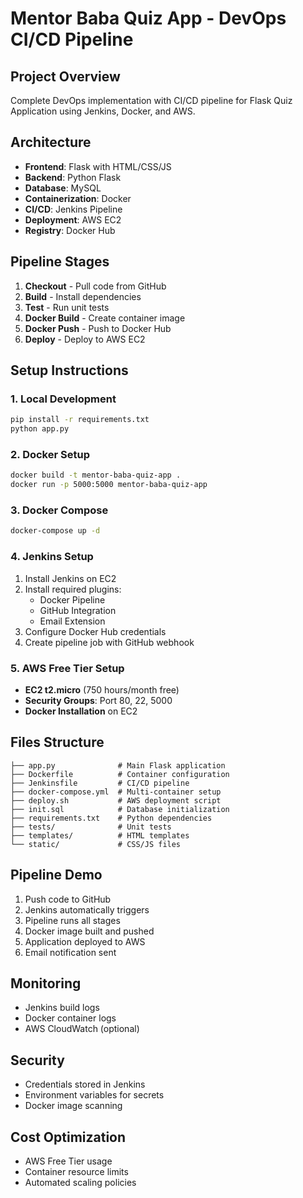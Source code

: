 # Mentor Baba Quiz App - DevOps CI/CD Pipeline

## Project Overview
Complete DevOps implementation with CI/CD pipeline for Flask Quiz Application using Jenkins, Docker, and AWS.

## Architecture
- **Frontend**: Flask with HTML/CSS/JS
- **Backend**: Python Flask
- **Database**: MySQL
- **Containerization**: Docker
- **CI/CD**: Jenkins Pipeline
- **Deployment**: AWS EC2
- **Registry**: Docker Hub

## Pipeline Stages
1. **Checkout** - Pull code from GitHub
2. **Build** - Install dependencies
3. **Test** - Run unit tests
4. **Docker Build** - Create container image
5. **Docker Push** - Push to Docker Hub
6. **Deploy** - Deploy to AWS EC2

## Setup Instructions

### 1. Local Development
```bash
pip install -r requirements.txt
python app.py
```

### 2. Docker Setup
```bash
docker build -t mentor-baba-quiz-app .
docker run -p 5000:5000 mentor-baba-quiz-app
```

### 3. Docker Compose
```bash
docker-compose up -d
```

### 4. Jenkins Setup
1. Install Jenkins on EC2
2. Install required plugins:
   - Docker Pipeline
   - GitHub Integration
   - Email Extension
3. Configure Docker Hub credentials
4. Create pipeline job with GitHub webhook

### 5. AWS Free Tier Setup
- **EC2 t2.micro** (750 hours/month free)
- **Security Groups**: Port 80, 22, 5000
- **Docker Installation** on EC2

## Files Structure
```
├── app.py              # Main Flask application
├── Dockerfile          # Container configuration
├── Jenkinsfile         # CI/CD pipeline
├── docker-compose.yml  # Multi-container setup
├── deploy.sh           # AWS deployment script
├── init.sql            # Database initialization
├── requirements.txt    # Python dependencies
├── tests/              # Unit tests
├── templates/          # HTML templates
└── static/             # CSS/JS files
```

## Pipeline Demo
1. Push code to GitHub
2. Jenkins automatically triggers
3. Pipeline runs all stages
4. Docker image built and pushed
5. Application deployed to AWS
6. Email notification sent

## Monitoring
- Jenkins build logs
- Docker container logs
- AWS CloudWatch (optional)

## Security
- Credentials stored in Jenkins
- Environment variables for secrets
- Docker image scanning

## Cost Optimization
- AWS Free Tier usage
- Container resource limits
- Automated scaling policies